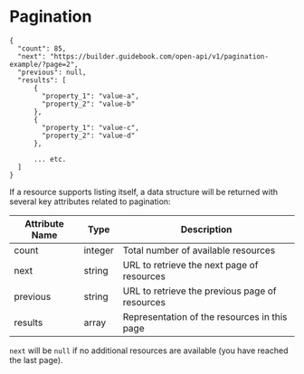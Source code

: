 # Pagination


```
{
  "count": 85,
  "next": "https://builder.guidebook.com/open-api/v1/pagination-example/?page=2",
  "previous": null,
  "results": [
      {
        "property_1": "value-a",
        "property_2": "value-b"
      },
      {
        "property_1": "value-c",
        "property_2": "value-d"
      },

      ... etc.
  ]
}
```


If a resource supports listing itself, a data structure will be returned with several key attributes related to pagination:

Attribute Name  | Type      | Description
---------       | --------  | -------
count           | integer   | Total number of available resources
next            | string    | URL to retrieve the next page of resources
previous        | string    | URL to retrieve the previous page of resources   
results         | array     | Representation of the resources in this page

`next` will be `null` if no additional resources are available (you have reached the last page).
